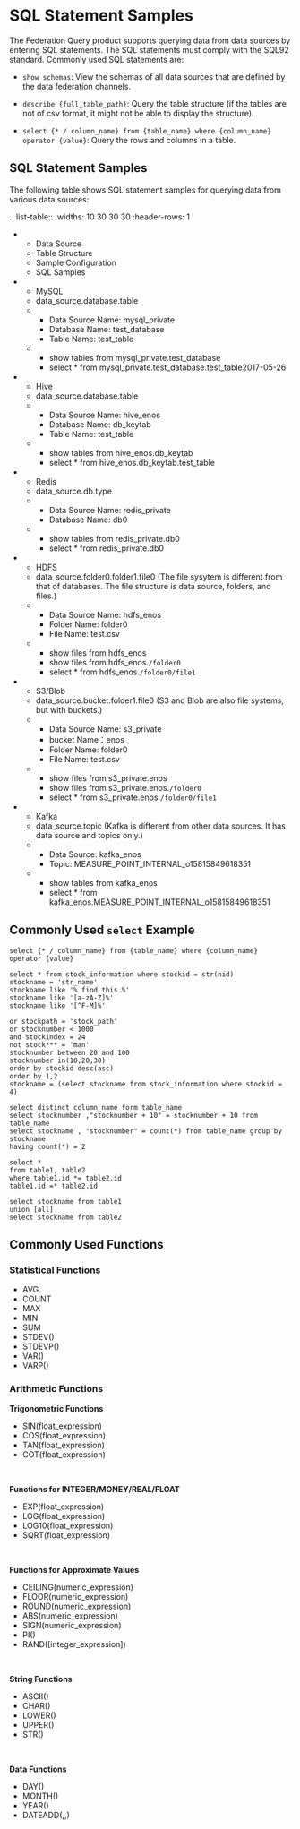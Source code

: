 # SQL Statement Samples

The Federation Query product supports querying data from data sources by entering SQL statements. The SQL statements must comply with the SQL92 standard. Commonly used SQL statements are:

- ``show schemas``: View the schemas of all data sources that are defined by the data federation channels.

- ``describe {full_table_path}``: Query the table structure (if the tables are not of csv format, it might not be able to display the structure).

- ``select {* / column_name} from {table_name} where {column_name} operator {value}``: Query the rows and columns in a table.


## SQL Statement Samples

The following table shows SQL statement samples for querying data from various data sources:

.. list-table::
   :widths: 10 30 30 30
   :header-rows: 1

   * - Data Source
     - Table Structure
     - Sample Configuration
     - SQL Samples
   * - MySQL
     - data_source.database.table
     - + Data Source Name: mysql_private
       + Database Name: test_database
       + Table Name: test_table
     - + show tables from mysql_private.test_database
       + select * from mysql_private.test_database.test_table2017-05-26
   * - Hive
     - data_source.database.table
     - + Data Source Name: hive_enos
       + Database Name: db_keytab
       + Table Name: test_table
     - + show tables from hive_enos.db_keytab
       + select * from hive_enos.db_keytab.test_table
   * - Redis
     - data_source.db.type
     - + Data Source Name: redis_private
       + Database Name: db0
     - + show tables from redis_private.db0
       + select * from redis_private.db0
   * - HDFS
     - data_source.folder0.folder1.file0 (The file sysytem is different from that of databases. The file structure is data source, folders, and files.)
     - + Data Source Name: hdfs_enos
       + Folder Name: folder0
       + File Name: test.csv
     - + show files from hdfs_enos
       + show files from hdfs_enos.`/folder0`
       + select * from hdfs_enos.`/folder0/file1`
   * - S3/Blob
     - data_source.bucket.folder1.file0 (S3 and Blob are also file systems, but with buckets.)
     - + Data Source Name: s3_private
       + bucket Name：enos
       + Folder Name: folder0
       + File Name: test.csv
     - + show files from s3_private.enos
       + show files from s3_private.enos.`/folder0`
       + select * from s3_private.enos.`/folder0/file1`
   * - Kafka
     - data_source.topic (Kafka is different from other data sources. It has data source and topics only.)
     - + Data Source: kafka_enos
       + Topic: MEASURE_POINT_INTERNAL_o15815849618351
     - + show tables from kafka_enos
       + select * from kafka_enos.MEASURE_POINT_INTERNAL_o15815849618351

## Commonly Used ``select`` Example

```
select {* / column_name} from {table_name} where {column_name} operator {value}

select * from stock_information where stockid = str(nid)
stockname = 'str_name'
stockname like '% find this %'
stockname like '[a-zA-Z]%'
stockname like '[^F-M]%'

or stockpath = 'stock_path'
or stocknumber < 1000
and stockindex = 24
not stock*** = 'man'
stocknumber between 20 and 100
stocknumber in(10,20,30)
order by stockid desc(asc)
order by 1,2
stockname = (select stockname from stock_information where stockid = 4)

select distinct column_name form table_name
select stocknumber ,"stocknumber + 10" = stocknumber + 10 from table_name
select stockname , "stocknumber" = count(*) from table_name group by stockname
having count(*) = 2

select *
from table1, table2
where table1.id *= table2.id
table1.id =* table2.id

select stockname from table1
union [all]
select stockname from table2
```


## Commonly Used Functions

### Statistical Functions

- AVG
- COUNT
- MAX
- MIN
- SUM
- STDEV()
- STDEVP()
- VAR()
- VARP()


### Arithmetic Functions

**Trigonometric Functions**

- SIN(float_expression)
- COS(float_expression)
- TAN(float_expression)
- COT(float_expression)


<br />

**Functions for INTEGER/MONEY/REAL/FLOAT**

- EXP(float_expression)
- LOG(float_expression)
- LOG10(float_expression)
- SQRT(float_expression)


<br />

**Functions for Approximate Values**

- CEILING(numeric_expression)
- FLOOR(numeric_expression)
- ROUND(numeric_expression)
- ABS(numeric_expression)
- SIGN(numeric_expression)
- PI()
- RAND([integer_expression])


<br />

**String Functions**

- ASCII()
- CHAR()
- LOWER()
- UPPER()
- STR()

<br />

**Data Functions**

- DAY()
- MONTH()
- YEAR()
- DATEADD(<datepart>,<number>,<date>)


<!--end-->
